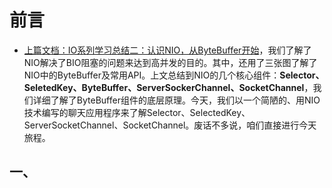 # 前言

* [上篇文档：IO系列学习总结二：认识NIO，从ByteBuffer开始](https://blog.csdn.net/avengerEug/article/details/113960479)，我们了解了NIO解决了BIO阻塞的问题来达到高并发的目的。其中，还用了三张图了解了NIO中的ByteBuffer及常用API。上文总结到NIO的几个核心组件：**Selector、SeletedKey、ByteBuffer、ServerSockerChannel、SocketChannel**，我们详细了解了ByteBuffer组件的底层原理。今天，我们以一个简陋的、用NIO技术编写的聊天应用程序来了解Selector、SelectedKey、ServerSocketChannel、SocketChannel。废话不多说，咱们直接进行今天旅程。

## 一、